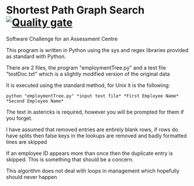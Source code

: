 Shortest Path Graph Search [![Quality gate](https://sonarcloud.io/api/project_badges/quality_gate?project=cjk508_Shortest-Path-Graph-Search)](https://sonarcloud.io/dashboard?id=cjk508_Shortest-Path-Graph-Search) 
==========================
Software Challenge for an Assessment Centre

This program is written in Python using the sys and regex libraries provided as standard with Python.

There are 2 files, the program "employmentTree.py" and a test file "testDoc.txt" which is a slightly modified version of the original data

It is executed using the standard method, for Unix it is the following: 

```
python "employmentTree.py" *input text file* *First Employee Name* *Second Employee Name*
```

The text in astericks is required, however you will be prompted for them if you forget.

I have assumed that removed entries are entirely blank rows, if rows do have splits then false keys in the lookups are removed and badly formatted lines are skipped

If an employee ID appears more than once then the duplicate entry is skipped. This is something that should be a concern.

This algorithm does not deal with loops in management which hopefully should never happen
